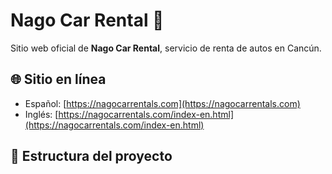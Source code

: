 # Nago Car Rental 🚗

Sitio web oficial de **Nago Car Rental**, servicio de renta de autos en Cancún.

## 🌐 Sitio en línea
- Español: [https://nagocarrentals.com](https://nagocarrentals.com)
- Inglés: [https://nagocarrentals.com/index-en.html](https://nagocarrentals.com/index-en.html)

## 📂 Estructura del proyecto
